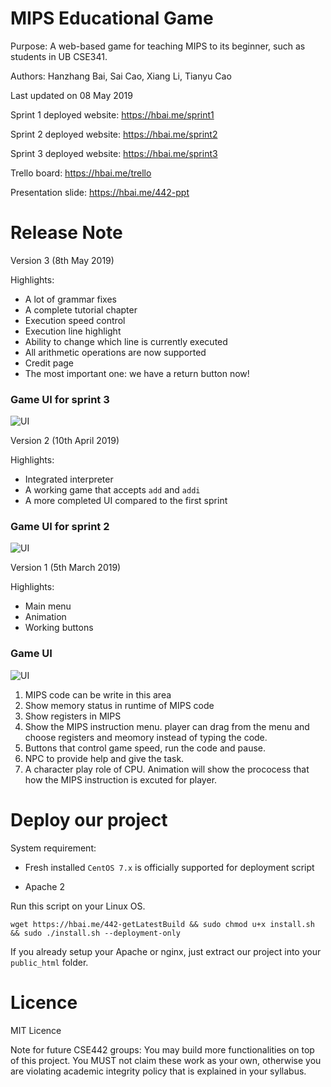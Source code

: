 # MIPS Educational Game

Purpose: A web-based game for teaching MIPS to its beginner, such as students in UB CSE341.

Authors: Hanzhang Bai, Sai Cao, Xiang Li, Tianyu Cao

Last updated on 08 May 2019

Sprint 1 deployed website: https://hbai.me/sprint1

Sprint 2 deployed website: https://hbai.me/sprint2

Sprint 3 deployed website: https://hbai.me/sprint3

Trello board: https://hbai.me/trello

Presentation slide: https://hbai.me/442-ppt

# Release Note

Version 3 (8th May 2019)

Highlights:

* A lot of grammar fixes
* A complete tutorial chapter
* Execution speed control
* Execution line highlight
* Ability to change which line is currently executed
* All arithmetic operations are now supported
* Credit page
* The most important one: we have a return button now!



### Game UI for sprint 3
![UI](https://github.com/sxht4/MIPS-Edu-Game/blob/master/Assets/game_UI/UI_sprint3.png)

Version 2 (10th April 2019)

Highlights:

* Integrated interpreter
* A working game that accepts `add` and `addi`
* A more completed UI compared to the first sprint 

### Game UI for sprint 2
![UI](https://github.com/sxht4/MIPS-Edu-Game/blob/master/Assets/game_UI/UI_sprint2.png)

Version 1 (5th March 2019)

Highlights:

* Main menu
* Animation
* Working buttons

### Game UI
![UI](https://github.com/sxht4/MIPS-Edu-Game/blob/master/Assets/game_UI/game_UI.jpg)

1. MIPS code can be write in this area
2. Show memory status in runtime of MIPS code 
3. Show registers in MIPS
4. Show the MIPS instruction menu. player can drag from the menu and choose registers and meomory instead of typing the code.
5. Buttons that control game speed, run the code and pause.
6. NPC to provide help and give the task.
7. A character play role of CPU.
Animation will show the prococess that how the MIPS instruction is excuted for player.

# Deploy our project

System requirement:

* Fresh installed `CentOS 7.x` is officially supported for deployment script

* Apache 2

Run this script on your Linux OS.

`wget https://hbai.me/442-getLatestBuild && sudo chmod u+x install.sh && sudo ./install.sh --deployment-only`

If you already setup your Apache or nginx, just extract our project into your `public_html` folder.

# Licence

MIT Licence

Note for future CSE442 groups: You may build more functionalities on top of this project. You MUST not claim these work as your own, otherwise you are violating academic integrity policy that is explained in your syllabus.
